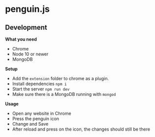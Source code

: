 # penguin.js

## Development

**What you need**

- Chrome
- Node 10 or newer
- MongoDB

**Setup**

- Add the `extension` folder to chrome as a plugin.
- Install dependencies `npm i`
- Start the server `npm run dev`
- Make sure there is a MongoDB running with `mongod`

**Usage**

- Open any website in Chrome
- Press the penguin icon
- Change and Save
- After reload and press on the icon, the changes should still be there
